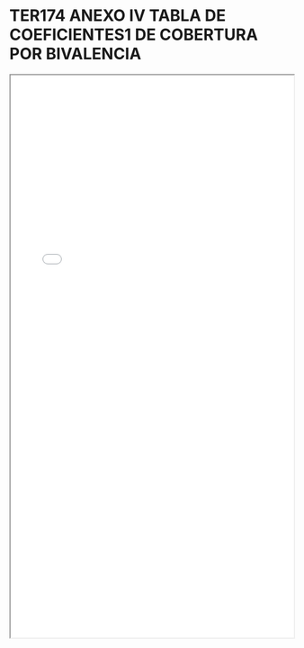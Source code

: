 # TER174 ANEXO IV TABLA DE COEFICIENTES1 DE COBERTURA POR BIVALENCIA

<iframe src="../TER174 ANEXO IV TABLA DE COEFICIENTES1 DE COBERTURA POR BIVALENCIA.pdf" width="100%" height="1000px"></iframe>
